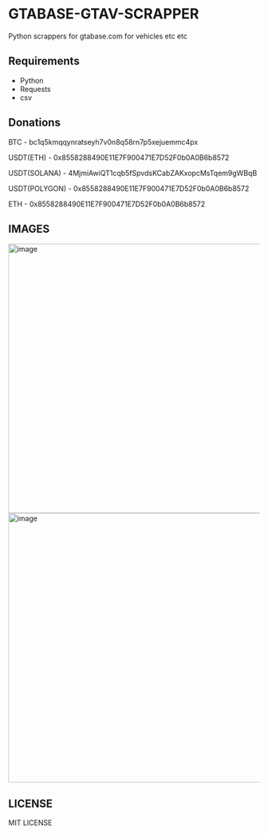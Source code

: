 # GTABASE-GTAV-SCRAPPER
Python scrappers for gtabase.com for vehicles etc etc
## Requirements

- Python
- Requests
- csv

## Donations

BTC - bc1q5kmqqynratseyh7v0n8q58rn7p5xejuemmc4px

USDT(ETH) - 0x8558288490E11E7F900471E7D52F0b0A0B6b8572

USDT(SOLANA) - 4MjmiAwiQT1cqb5fSpvdsKCabZAKxopcMsTqem9gWBqB

USDT(POLYGON) - 0x8558288490E11E7F900471E7D52F0b0A0B6b8572

ETH - 0x8558288490E11E7F900471E7D52F0b0A0B6b8572

## IMAGES
<img width="539" alt="image" src="https://github.com/LANNOVA/GTABASE-GTAV-SCRAPPER/assets/86397282/41016f86-3815-4ed7-9114-27eed5d31f03">
<img width="539" alt="image" src="https://github.com/LANNOVA/GTABASE-GTAV-SCRAPPER/assets/86397282/41016f86-3815-4ed7-9114-27eed5d31f03](https://github.com/LANNOVA/GTABASE-GTAV-SCRAPPER/assets/86397282/8bae52e1-163e-41f7-8bb2-519776148ec8">



## LICENSE

MIT LICENSE
